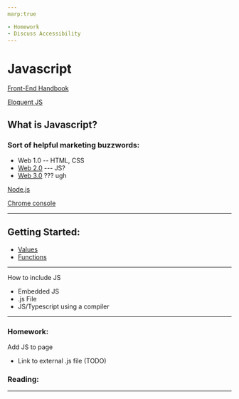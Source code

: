 ```yaml
---
marp:true

- Homework
- Discuss Accessibility
---
```

# Javascript
[Front-End Handbook](https://frontendmasters.com/guides/front-end-handbook/2019/#4.10)

[Eloquent JS](https://eloquentjavascript.net)

## What is Javascript?
### Sort of helpful marketing buzzwords:

* Web 1.0 -- HTML, CSS
* [Web 2.0](https://en.wikipedia.org/wiki/Web_2.0) --- JS?
* [Web 3.0](https://web3isgoinggreat.com/) ??? ugh
 
[Node.js](https://en.wikipedia.org/wiki/Node.js)

[Chrome console](https://developer.chrome.com/docs/devtools/console/)

---
## Getting Started:
* [Values](https://eloquentjavascript.net/01_values.html)
* [Functions](https://eloquentjavascript.net/03_functions.html)
---
How to include JS
- Embedded JS
- .js File
- JS/Typescript using a compiler
---
### Homework:

Add JS to page
- Link to external .js file
(TODO)


### Reading:

---